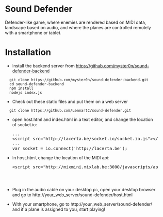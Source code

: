 Sound Defender
=======

Defender-like game, where enemies are rendered based on MIDI data, landscape based on audio,
and where the planes are controlled remotely with a smartphone or tablet.

Installation
=======

* Install the backend server from https://github.com/myster0n/sound-defender-backend
```
  git clone https://github.com/myster0n/sound-defender-backend.git
  cd sound-defender-backend
  npm install
  nodejs index.js
```

* Check out these static files and put them on a web server
```
  git clone https://github.com/LennartC/sound-defender.git
```

* open host.html and index.html in a text editor, and change the location of socket.io:

  <pre>
  ...
  &lt;script src="http://lacerta.be/socket.io/socket.io.js"&gt;&lt;/script&gt;
  ...
  var socket = io.connect('http://lacerta.be');
  </pre>

* In host.html, change the location of the MIDI api:

  <pre>
  &lt;script src="http://mixmini.mixlab.be:3000/javascripts/api.js" type='text/javascript'&gt;&lt;/script&gt;
  <pre>

* Plug in the audio cable on your desktop pc, open your desktop browser and go to http://your_web_server/sound-defender/host.html

* With your smartphone, go to http://your_web_server/sound-defender/ and if a plane is assigned to you, start playing! 
